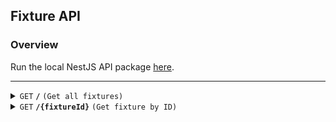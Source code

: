 ## Fixture API

### Overview
Run the local NestJS API package [here](../../api/README.md).

------------------------------------------------------------------------------------------

<details>
 <summary><code>GET</code> <code><b>/</b></code> <code>(Get all fixtures)</code></summary>

##### Responses

> | http code | content-type                      | response             |
> |-----------|-----------------------------------|----------------------|
> | `200`     | `application/json`                | A array of Fixtures. |


##### Example cURL

> ```javascript
>  curl -X POST -H "Content-Type: application/json" --data @post.json https://pl-uks-devops-interview-test-api.azurewebsites.net/
> ```

</details>


<details>
 <summary><code>GET</code> <code><b>/{fixtureId}</b></code> <code>(Get fixture by ID)</code></summary>

##### Parameters

> | name        |  type     | data type      | description             |
> |-------------|-----------|----------------|-------------------------|
> | `fixtureId` |  required | int ($int64)   | The specific fixture ID |

##### Responses

> | http code | content-type                      | response           |
> |-----------|-----------------------------------|--------------------|
> | `200`     | `application/json`                | An single fixture. |
> | `404`     | `application/json`                | {"statusCode":404,"message":"Not Found"}              |

##### Example cURL

> ```javascript
>  curl -X POST -H "Content-Type: application/json" --data @post.json https://pl-uks-devops-interview-test-api.azurewebsites.net/1
> ```

</details>
